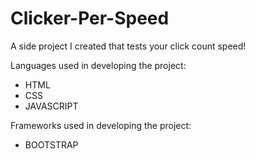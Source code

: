 # Clicker-Per-Speed
A side project I created that tests your click count speed!

Languages used in developing the project:

- HTML
- CSS
- JAVASCRIPT

Frameworks used in developing the project:

- BOOTSTRAP